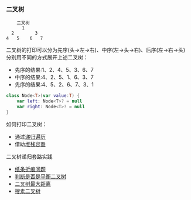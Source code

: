 ### 二叉树
        二叉树
          1
      2        3
    4   5    6   7
二叉树的打印可以分为先序(头->左->右)、中序(左->头->右)、后序(左->右->头)
分别用不同的方式展开上述二叉树：
* 先序的结果:1、2、4、5、3、6、7
* 中序的结果:4、2、5、1、6、3、7
* 先序的结果:4、5、2、6、7、3、1

```kotlin
class Node<T>(var value:T) {
    var left: Node<T>? = null
    var right: Node<T>? = null
}
```
如何打印二叉树：
* 通过[递归遍历](RecursiveTraversalBT.kt)
* 借助[堆栈容器](NoRecursiveTraversalBT.kt)

二叉树递归套路实践
* [纸条折痕问题](PaperFolding.kt)
* [判断是否是平衡二叉树](PaperFolding.kt)
* [二叉树最大距离](MaxDistance.kt)
* [搜素二叉树](BinarySearchTree.kt)



